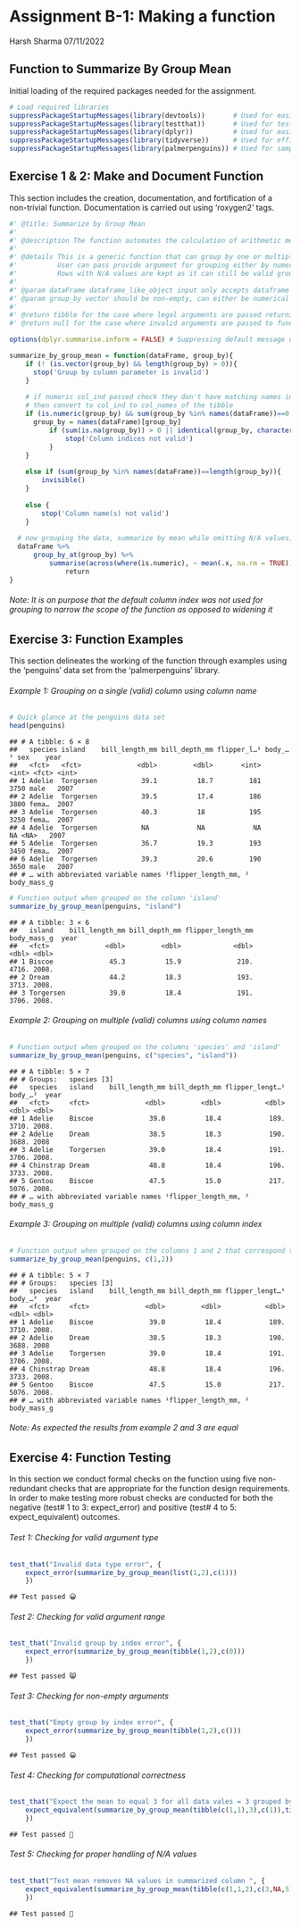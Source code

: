 Assignment B-1: Making a function
================
Harsh Sharma
07/11/2022

## Function to Summarize By Group Mean

Initial loading of the required packages needed for the assignment.

``` r
# Load required libraries
suppressPackageStartupMessages(library(devtools))       # Used for easier R function aiding with package development
suppressPackageStartupMessages(library(testthat))       # Used for testing function
suppressPackageStartupMessages(library(dplyr))          # Used for easier data manipulation
suppressPackageStartupMessages(library(tidyverse))      # Used for efficient data science workflow implementation
suppressPackageStartupMessages(library(palmerpenguins)) # Used for sample data to showcase examples
```

## Exercise 1 & 2: Make and Document Function

This section includes the creation, documentation, and fortification of
a non-trivial function. Documentation is carried out using ‘roxygen2’
tags.

``` r
#' @title: Summarize by Group Mean
#'
#' @description The function automates the calculation of arithmetic mean operating on and summarizing by the grouping chosen by the user
#' 
#' @details This is a generic function that can group by one or multiple levels passed by the user
#'          User can pass provide argument for grouping either by numerical index or column name because both ways are used in practice 
#'          Rows with N/A values are kept as it can still be valid grouping combinations. Thus N/A values are treated via omission in the calculation of mean
#' 
#' @param dataFrame dataframe_like_object input only accepts dataframe or tibbular data & hence the chosen name to indicate the inclusion of both
#' @param group_by vector should be non-empty, can either be numerical or string thus the chosen name is kept generic
#' 
#' @return tibble for the case where legal arguments are passed returning values of calculated mean for numeric columns not used in grouping
#' @return null for the case where invalid arguments are passed to function along with error message   

options(dplyr.summarise.inform = FALSE) # Suppressing default message using global option

summarize_by_group_mean = function(dataFrame, group_by){
    if (! (is.vector(group_by) && length(group_by) > 0)){
      stop('Group by column parameter is invalid')
    }
    
    # if numeric col_ind passed check they don't have matching names in the tibble
    # then convert to col_ind to col_names of the tibble
    if (is.numeric(group_by) && sum(group_by %in% names(dataFrame))==0 ){
      group_by = names(dataFrame)[group_by]
          if (sum(is.na(group_by)) > 0 || identical(group_by, character(0)) ) { # Ensuring no column index is out of bounds
              stop('Column indices not valid')
          }
    } 
    
    else if (sum(group_by %in% names(dataFrame))==length(group_by)){   # if reached here then ensuring all input vector elements are legal column names
        invisible()
    }
  
    else {
        stop('Column name(s) not valid')
    }
  
  # now grouping the data, summarize by mean while omitting N/A values, and return
  dataFrame %>% 
      group_by_at(group_by) %>%
          summarise(across(where(is.numeric), ~ mean(.x, na.rm = TRUE))) %>% 
              return
}
```

###### Note: It is on purpose that the default column index was not used for grouping to narrow the scope of the function as opposed to widening it

## Exercise 3: Function Examples

This section delineates the working of the function through examples
using the ‘penguins’ data set from the ‘palmerpenguins’ library.

###### Example 1: Grouping on a single (valid) column using column name

``` r
# Quick glance at the penguins data set
head(penguins)
```

    ## # A tibble: 6 × 8
    ##   species island    bill_length_mm bill_depth_mm flipper_l…¹ body_…² sex    year
    ##   <fct>   <fct>              <dbl>         <dbl>       <int>   <int> <fct> <int>
    ## 1 Adelie  Torgersen           39.1          18.7         181    3750 male   2007
    ## 2 Adelie  Torgersen           39.5          17.4         186    3800 fema…  2007
    ## 3 Adelie  Torgersen           40.3          18           195    3250 fema…  2007
    ## 4 Adelie  Torgersen           NA            NA            NA      NA <NA>   2007
    ## 5 Adelie  Torgersen           36.7          19.3         193    3450 fema…  2007
    ## 6 Adelie  Torgersen           39.3          20.6         190    3650 male   2007
    ## # … with abbreviated variable names ¹​flipper_length_mm, ²​body_mass_g

``` r
# Function output when grouped on the column 'island'
summarize_by_group_mean(penguins, "island")
```

    ## # A tibble: 3 × 6
    ##   island    bill_length_mm bill_depth_mm flipper_length_mm body_mass_g  year
    ##   <fct>              <dbl>         <dbl>             <dbl>       <dbl> <dbl>
    ## 1 Biscoe              45.3          15.9              210.       4716. 2008.
    ## 2 Dream               44.2          18.3              193.       3713. 2008.
    ## 3 Torgersen           39.0          18.4              191.       3706. 2008.

###### Example 2: Grouping on multiple (valid) columns using column names

``` r
# Function output when grouped on the columns 'species' and 'island'
summarize_by_group_mean(penguins, c("species", "island"))
```

    ## # A tibble: 5 × 7
    ## # Groups:   species [3]
    ##   species   island    bill_length_mm bill_depth_mm flipper_lengt…¹ body_…²  year
    ##   <fct>     <fct>              <dbl>         <dbl>           <dbl>   <dbl> <dbl>
    ## 1 Adelie    Biscoe              39.0          18.4            189.   3710. 2008.
    ## 2 Adelie    Dream               38.5          18.3            190.   3688. 2008 
    ## 3 Adelie    Torgersen           39.0          18.4            191.   3706. 2008.
    ## 4 Chinstrap Dream               48.8          18.4            196.   3733. 2008.
    ## 5 Gentoo    Biscoe              47.5          15.0            217.   5076. 2008.
    ## # … with abbreviated variable names ¹​flipper_length_mm, ²​body_mass_g

###### Example 3: Grouping on multiple (valid) columns using column index

``` r
# Function output when grouped on the columns 1 and 2 that correspond to 'species' and 'island'
summarize_by_group_mean(penguins, c(1,2))
```

    ## # A tibble: 5 × 7
    ## # Groups:   species [3]
    ##   species   island    bill_length_mm bill_depth_mm flipper_lengt…¹ body_…²  year
    ##   <fct>     <fct>              <dbl>         <dbl>           <dbl>   <dbl> <dbl>
    ## 1 Adelie    Biscoe              39.0          18.4            189.   3710. 2008.
    ## 2 Adelie    Dream               38.5          18.3            190.   3688. 2008 
    ## 3 Adelie    Torgersen           39.0          18.4            191.   3706. 2008.
    ## 4 Chinstrap Dream               48.8          18.4            196.   3733. 2008.
    ## 5 Gentoo    Biscoe              47.5          15.0            217.   5076. 2008.
    ## # … with abbreviated variable names ¹​flipper_length_mm, ²​body_mass_g

###### Note: As expected the results from example 2 and 3 are equal

## Exercise 4: Function Testing

In this section we conduct formal checks on the function using five
non-redundant checks that are appropriate for the function design
requirements. In order to make testing more robust checks are conducted
for both the negative (test# 1 to 3: expect_error) and positive (test# 4
to 5: expect_equivalent) outcomes.

###### Test 1: Checking for valid argument type

``` r
test_that("Invalid data type error", {
    expect_error(summarize_by_group_mean(list(1,2),c(1)))
    })
```

    ## Test passed 😀

###### Test 2: Checking for valid argument range

``` r
test_that("Invalid group by index error", {
    expect_error(summarize_by_group_mean(tibble(1,2),c(0)))
    })
```

    ## Test passed 😸

###### Test 3: Checking for non-empty arguments

``` r
test_that("Empty group by index error", {
    expect_error(summarize_by_group_mean(tibble(1,2),c()))
    })
```

    ## Test passed 😀

###### Test 4: Checking for computational correctness

``` r
test_that("Expect the mean to equal 3 for all data vales = 3 grouped by first index", {
    expect_equivalent(summarize_by_group_mean(tibble(c(1,1),3),c(1)),tibble(c(1),c(3)))
    })
```

    ## Test passed 🥳

###### Test 5: Checking for proper handling of N/A values

``` r
test_that("Test mean removes NA values in summarized column ", {
    expect_equivalent(summarize_by_group_mean(tibble(c(1,1,2),c(3,NA,5)),c(1)),tibble(c(1,2),c(3,5)))
    })
```

    ## Test passed 🥇
